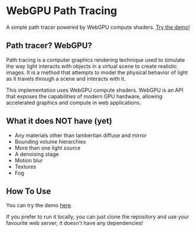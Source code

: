 # WebGPU Path Tracing

A simple path tracer powered by WebGPU compute shaders. [Try the demo!](https://iamferm.in/webgpu-path-tracing)

## Path tracer? WebGPU?

Path tracing is a computer graphics rendering technique used to simulate the way light interacts with objects in a virtual scene to create realistic images. It is a method that attempts to model the physical behavior of light as it travels through a scene and interacts with it.

This implementation uses WebGPU compute shaders. WebGPU is an API that exposes the capabilities of modern GPU hardware, allowing accelerated graphics and compute in web applications. 

## What it does NOT have (yet)

* Any materials other than lambertian diffuse and mirror
* Bounding volume hierarchies
* More than one light source
* A denoising stage
* Motion blur
* Textures
* Fog

## How To Use

You can try the demo [here](https://iamferm.in/webgpu-path-tracing).

If you prefer to run it locally, you can just clone the repository and use your favourite web server; it doesn't have any dependencies!
